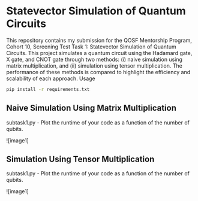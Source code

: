# Statevector Simulation of Quantum Circuits

This repository contains my submission for the QOSF Mentorship Program, Cohort 10, Screening Test Task 1: Statevector Simulation of Quantum Circuits. This project simulates a quantum circuit using the Hadamard gate, X gate, and CNOT gate through two methods: (i) naive simulation using matrix multiplication, and (ii) simulation using tensor multiplication. The performance of these methods is compared to highlight the efficiency and scalability of each approach.
Usage

```bash
pip install -r requirements.txt
```

## Naive Simulation Using Matrix Multiplication

subtask1.py - Plot the runtime of your code as a function of the number of qubits.

![image1]

## Simulation Using Tensor Multiplication

subtask1.py - Plot the runtime of your code as a function of the number of qubits.

![image1]